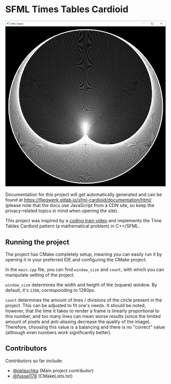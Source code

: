 # SFML Times Tables Cardioid

![Screenshot of the UI of the program](screenshot.png)

Documentation for this project will get automatically generated and can be found at 
https://fliegwerk.gitlab.io/sfml-cardioid/documentation/html/ (please note that the docs use JavaScript from a CDN 
site, so keep the privacy-related topics in mind when opening the site).

This project was inspired by a [coding train video](https://www.youtube.com/watch?v=bl3nc_a1nvs) and implements the 
Time Tables Cardioid pattern (a mathematical problem) in C++/SFML.

## Running the project
The project has CMake completely setup, meaning you can easily run it by opening it in your preferred IDE and 
configuring the CMake project.

In the `main.cpp` file, you can find `window_size` and `count`, with which you can manipulate setting of the project.

`window_size` determines the width and height of the (square) window. By default, it's `1280`, corresponding to 1280px.

`count` determines the amount of lines / divisions of the circle present in the project. This can be adjusted to fit 
one's needs. It should be noted, however, that the time it takes to render a frame is linearly proportional to this 
number, and too many lines can mean worse results (since the limited amount of pixels and anti-aliasing decrease the 
quality of the image). Therefore, choosing this value is a balancing and there is no "correct" value (although even 
numbers work significantly better).

## Contributors
Contributors so far include:
- [@pklaschka](https://github.com/pklaschka) (Main project contributor)
- [@fussel178](https://github.com/fussel178) (CMakeLists.txt)
